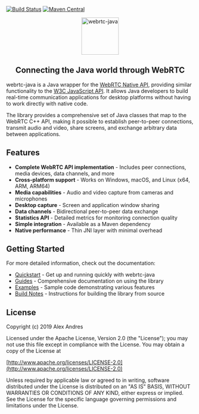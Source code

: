 [![Build Status](https://img.shields.io/github/actions/workflow/status/devopvoid/webrtc-java/build.yml?label=Build&logo=github)](https://github.com/devopvoid/webrtc-java/actions)
[![Maven Central](https://img.shields.io/maven-central/v/dev.onvoid.webrtc/webrtc-java?label=Maven%20Central&logo=apache-maven)](https://search.maven.org/artifact/dev.onvoid.webrtc/webrtc-java)

<p align="center">
  <img alt="webrtc-java" width="100px" src="https://jrtc.dev/logo.png" />
  <h2 align="center">Connecting the Java world through WebRTC</h2>
</p>

webrtc-java is a Java wrapper for the [WebRTC Native API](https://webrtc.github.io/webrtc-org/native-code/native-apis), providing similar functionality to the [W3C JavaScript API](https://w3c.github.io/webrtc-pc). It allows Java developers to build real-time communication applications for desktop platforms without having to work directly with native code.

The library provides a comprehensive set of Java classes that map to the WebRTC C++ API, making it possible to establish peer-to-peer connections, transmit audio and video, share screens, and exchange arbitrary data between applications.

## Features

- **Complete WebRTC API implementation** - Includes peer connections, media devices, data channels, and more
- **Cross-platform support** - Works on Windows, macOS, and Linux (x64, ARM, ARM64)
- **Media capabilities** - Audio and video capture from cameras and microphones
- **Desktop capture** - Screen and application window sharing
- **Data channels** - Bidirectional peer-to-peer data exchange
- **Statistics API** - Detailed metrics for monitoring connection quality
- **Simple integration** - Available as a Maven dependency
- **Native performance** - Thin JNI layer with minimal overhead

## Getting Started

For more detailed information, check out the documentation:

- [Quickstart](https://jrtc.dev/guide/get-started) - Get up and running quickly with webrtc-java
- [Guides](https://jrtc.dev/guide/) - Comprehensive documentation on using the library
- [Examples](https://jrtc.dev/guide/examples) - Sample code demonstrating various features
- [Build Notes](https://jrtc.dev/guide/build) - Instructions for building the library from source

## License

Copyright (c) 2019 Alex Andres

Licensed under the Apache License, Version 2.0 (the "License"); you may not use this file except in compliance with the License. You may obtain a copy of the License at

[http://www.apache.org/licenses/LICENSE-2.0](http://www.apache.org/licenses/LICENSE-2.0)

Unless required by applicable law or agreed to in writing, software distributed under the License is distributed on an "AS IS" BASIS, WITHOUT WARRANTIES OR CONDITIONS OF ANY KIND, either express or implied. See the License for the specific language governing permissions and limitations under the License.